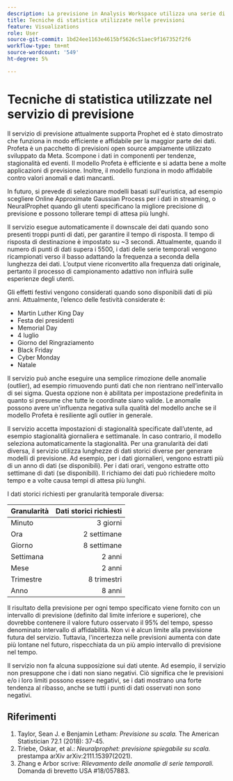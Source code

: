 ```yaml
---
description: La previsione in Analysis Workspace utilizza una serie di tecniche statistiche avanzate per determinare i valori della previsione.
title: Tecniche di statistica utilizzate nelle previsioni
feature: Visualizations
role: User
source-git-commit: 1bd24ee1163e4615bf5626c51aec9f167352f2f6
workflow-type: tm+mt
source-wordcount: '549'
ht-degree: 5%

---
```



# Tecniche di statistica utilizzate nel servizio di previsione

Il servizio di previsione attualmente supporta Prophet ed è stato dimostrato che funziona in modo efficiente e affidabile per la maggior parte dei dati. Profeta è un pacchetto di previsioni open source ampiamente utilizzato sviluppato da Meta. Scompone i dati in componenti per tendenze, stagionalità ed eventi. Il modello Profeta è efficiente e si adatta bene a molte applicazioni di previsione. Inoltre, il modello funziona in modo affidabile contro valori anomali e dati mancanti.

In futuro, si prevede di selezionare modelli basati sull&#39;euristica, ad esempio scegliere Online Approximate Gaussian Process per i dati in streaming, o NeuralProphet quando gli utenti specificano la migliore precisione di previsione e possono tollerare tempi di attesa più lunghi.

Il servizio esegue automaticamente il downscale dei dati quando sono presenti troppi punti di dati, per garantire il tempo di risposta. Il tempo di risposta di destinazione è impostato su ~3 secondi. Attualmente, quando il numero di punti di dati supera i 5500, i dati delle serie temporali vengono ricampionati verso il basso adattando la frequenza a seconda della lunghezza dei dati. L’output viene riconvertito alla frequenza dati originale, pertanto il processo di campionamento adattivo non influirà sulle esperienze degli utenti.

Gli effetti festivi vengono considerati quando sono disponibili dati di più anni. Attualmente, l’elenco delle festività considerate è:

* Martin Luther King Day
* Festa dei presidenti
* Memorial Day
* 4 luglio
* Giorno del Ringraziamento
* Black Friday
* Cyber Monday
* Natale

Il servizio può anche eseguire una semplice rimozione delle anomalie (outlier), ad esempio rimuovendo punti dati che non rientrano nell’intervallo di sei sigma. Questa opzione non è abilitata per impostazione predefinita in quanto si presume che tutte le coordinate siano valide. Le anomalie possono avere un&#39;influenza negativa sulla qualità del modello anche se il modello Profeta è resiliente agli outlier in generale.

Il servizio accetta impostazioni di stagionalità specificate dall’utente, ad esempio stagionalità giornaliera e settimanale. In caso contrario, il modello seleziona automaticamente la stagionalità. Per una granularità dei dati diversa, il servizio utilizza lunghezze di dati storici diverse per generare modelli di previsione. Ad esempio, per i dati giornalieri, vengono estratti più di un anno di dati (se disponibili). Per i dati orari, vengono estratte otto settimane di dati (se disponibili). Il richiamo dei dati può richiedere molto tempo e a volte causa tempi di attesa più lunghi.

I dati storici richiesti per granularità temporale diversa:

| Granularità | Dati storici richiesti |
|---|--:|
| Minuto | 3 giorni |
| Ora | 2 settimane |
| Giorno | 8 settimane |
| Settimana | 2 anni |
| Mese | 2 anni |
| Trimestre | 8 trimestri |
| Anno | 8 anni |


Il risultato della previsione per ogni tempo specificato viene fornito con un intervallo di previsione (definito dal limite inferiore e superiore), che dovrebbe contenere il valore futuro osservato il 95% del tempo, spesso denominato intervallo di affidabilità. Non vi è alcun limite alla previsione futura del servizio. Tuttavia, l&#39;incertezza nelle previsioni aumenta con date più lontane nel futuro, rispecchiata da un più ampio intervallo di previsione nel tempo.

Il servizio non fa alcuna supposizione sui dati utente. Ad esempio, il servizio non presuppone che i dati non siano negativi. Ciò significa che le previsioni e/o i loro limiti possono essere negativi, se i dati mostrano una forte tendenza al ribasso, anche se tutti i punti di dati osservati non sono negativi.


## Riferimenti

1. Taylor, Sean J. e Benjamin Letham: *Previsione su scala.* The American Statistician 72.1 (2018): 37-45.
1. Triebe, Oskar, et al.: *Neuralprophet: previsione spiegabile su scala.* prestampa arXiv arXiv:2111.15397(2021).
1. Zhang e Arbor scrive: *Rilevamento delle anomalie di serie temporali.* Domanda di brevetto USA #18/057883.

